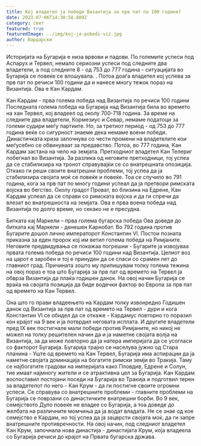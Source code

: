 ```yaml
---
title: Кој владетел ја победи Византија за прв пат по 100 години?
date: 2023-07-06T14:30:58.809Z
category: свет
featured: true
featuredImage: ../img/koj-ja-pobedi-viz.jpg
author: Вардарски
---
```

Историјата на Бугарија е низа врвови и падови. По големите успеси под Аспарух и Тервел, немало сериозни успеси под следните два владетели, а под следните 8 - од 753 до 777 година - ситуацијата во Бугарија се повеќе се влошувала. . Потоа доаѓа владетел кој успева за прв пат по речиси 100 години да и нанесе многу тежок пораз на Византија. Ова е Кан Кардам.

Кан Кардам - ​​прва голема победа над Византија по речиси 100 години
Последната голема победа на Бугарија над Византија била во времето на хан Тервел, кој владеел од околу 700-718 година. За време на следните два владетели, Кормезиус и Севар, немаме податоци за големи судири меѓу партиите. Но, за третиот период - од 753 до 777 година веќе со сигурност знаеме дека немаме воени победи. Династичката криза започнува со чести промени на владетелите кои меѓусебно се обвинуваат за предавство. Потоа, во 777 година, Кан Кардам застана на чело на земјата. Претходниот владетел Кан Телериг побегнал во Византија. За разлика од неговите претходници, тој успеа да се стабилизира на тронот справувајќи се со внатрешната опозиција. Откако ги реши своите внатрешни проблеми, тој успеа да ја стабилизира својата моќ се повеќе и повеќе. Тоа се случило во 791 година, кога за прв пат по многу години успеал да ја претвори римската војска во бегство. Околу градот Проват, во близина на Едрене, Кан Кардам успеал да се справи со римската војска и да ги спречи да влезат во внатрешноста на земјата. Ова е прва воена победа над Византија по долго време, но секако не е пресудна.

Битката кај Маркели – прва голема бугарска победа
Ова доведе до битката кај Маркели - денешен Карнобат. Во 792 година против Бугарите дошол лично императорот Константин VI. Постои позната приказна за еден пророк кој им ветил голема победа на Римјаните. Неговите предвидувања се покажаа погрешни - Бугарите ја извојуваа првата голема победа по речиси 100 години над Византија. Целиот воз на царот е заробен и тој е принуден да се спаси со срамен лет до главниот град. Причината зошто му припишувам толку голема тежина на овој пораз е тоа што Бугарија за прв пат од времето на Тервел ја обврза Византија да плаќа годишен данок. На овој начин Бугарија се враќа на својата позиција да биде водечки фактор во Европа за прв пат од времето на Кан Тервел.

Она што го прави владеењето на Кардам толку извонредно
Годишен данок од Византија за прв пат од времето на Тервел - дури и кога Константин VI се обидел да се откаже - Кардамус повторно го поразил кон крајот на 9 век и ја потврдил неговата исплата. И другите владетели пред IX век постигнале мали победи против Римјаните, но никој не можел на толку решителен начин да и ја наметне својата волја на Византија, за да може повторно да ја натера империјата да се усогласи со факторот Бугарија.
Бугарија трајно се населува јужно од Стара планина - Уште од времето на Кан Тервел, Бугарија има аспирации да ја наметне својата доминација на богатите римски земји во Тракија. Таму се најбогатите градови на империјата како Пловдив, Едрене и Солун, тие имаат најмногу жители и се атрактивна цел за Бугарија. Кан Кардам воспоставил постојани поседи на Бугарија во Тракија и подготвил терен за владетелот по него - Кан Крум - да ги постигне своите огромни успеси.
Се справува со внатрешните проблеми - главните проблеми на Бугарија се поврзани со династичките внатрешни борби. Во 9 век, семејството Дуло повеќе не владее со Бугарија, а тоа доведе до желбата на различните момчиња да ја водат владата. Не се знае од кое семејство е Кардам, но тој успеа да ја зацврсти својата моќ, да ги запре внатрешните противречности. На овој начин, под следниот владетел Кан Крум, започнала нова династија - династијата Крум, која владеела со Бугарија речиси до крајот на Првата бугарска држава.